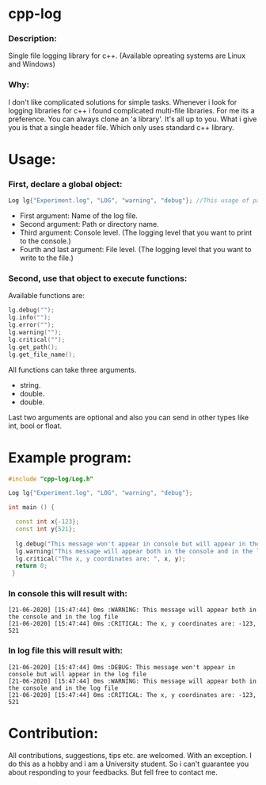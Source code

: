 # cpp-log
### Description:
Single file logging library for c++. (Available opreating systems are Linux and Windows)

### Why:

I don't like complicated solutions for simple tasks.
Whenever i look for logging libraries for c++ i found complicated multi-file libraries.
For me its a preference.
You can always clone an 'a library'. It's all up to you.
What i give you is that a single header file. Which only uses standard c++ library.

# Usage:
### First, declare a global object:
```c++
Log lg{"Experiment.log", "LOG", "warning", "debug"}; //This usage of paranthesis encouraged from C++ 11 and on
```
  * First argument: Name of the log file.
  * Second argument: Path or directory name.
  * Third argument: Console level. (The logging level that you want to print to the console.)
  * Fourth and last argument: File level. (The logging level that you want to write to the file.)
### Second, use that object to execute functions:
Available functions are:
```c++
lg.debug("");
lg.info("");
lg.error("");
lg.warning("");
lg.critical("");
lg.get_path();
lg.get_file_name();
```
All functions can take three arguments.
* string.
* double.
* double.

Last two arguments are optional and also you can send in other types like int, bool or float.

# Example program:
```c++
#include "cpp-log/Log.h"

Log lg{"Experiment.log", "LOG", "warning", "debug"};

int main () {

  const int x{-123};
  const int y{521};
  
  lg.debug("This message won't appear in console but will appear in the log file");
  lg.warning("This message will appear both in the console and in the log file");
  lg.critical("The x, y coordinates are: ", x, y);
  return 0;
 }
```
### In console this will result with:
```console
[21-06-2020] [15:47:44] 0ms :WARNING: This message will appear both in the console and in the log file
[21-06-2020] [15:47:44] 0ms :CRITICAL: The x, y coordinates are: -123, 521
```
### In log file this will result with:
```
[21-06-2020] [15:47:44] 0ms :DEBUG: This message won't appear in console but will appear in the log file
[21-06-2020] [15:47:44] 0ms :WARNING: This message will appear both in the console and in the log file
[21-06-2020] [15:47:44] 0ms :CRITICAL: The x, y coordinates are: -123, 521
```
# Contribution:
All contributions, suggestions, tips etc. are welcomed.
With an exception. I do this as a hobby and i am a University student. So i can't guarantee you about responding to your feedbacks. But fell free to contact me.
